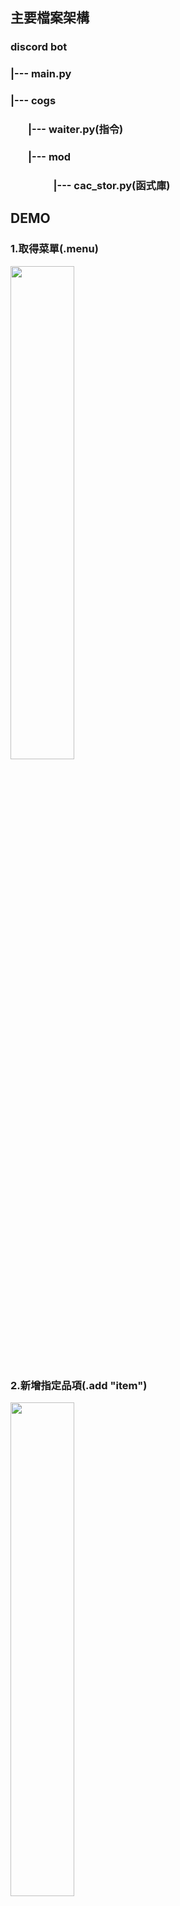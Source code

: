 ## 主要檔案架構
### discord bot
### |--- main.py  
### |--- cogs
### &emsp; &nbsp; |--- waiter.py(指令)  
###  &emsp; &nbsp; |--- mod
### &emsp; &emsp; &emsp; &nbsp; |--- cac_stor.py(函式庫)

## DEMO
### 1.取得菜單(.menu)
<img src="https://github.com/wlog106/waiter_bot/assets/163823967/8c166d0c-58b4-4381-bfe6-8cf7a39a7fe2" width=45%>

### 2.新增指定品項(.add "item")
<img src="https://github.com/wlog106/waiter_bot/assets/163823967/ac841c17-e07e-46b8-a2c8-1bfb554a2e10" width=45%>

### 3.刪除指定品項(.delete "item")
<img src="https://github.com/wlog106/waiter_bot/assets/163823967/22a9dd43-8485-44e5-acb3-d6bd61481983" width=45%>

### 4.計算所有已訂購品項總金額(.total)
<img src="https://github.com/wlog106/waiter_bot/assets/163823967/3d9aa39b-e829-4195-bbfb-97a88fbf4213" width=45%>

### 5.輸出指定品項數量及價錢(.amount "item")
<img src="https://github.com/wlog106/waiter_bot/assets/163823967/f5bb7c26-3349-46de-b6c7-404071ff518f" width=45%>

### 6.羅列所有已訂購品項數量及價錢(.list)
<img src="https://github.com/wlog106/waiter_bot/assets/163823967/816b59ea-eeb5-4b72-a06f-b9d15b915a72" width=45%>

### 7.重置所有訂單(.reset)
<img src="https://github.com/wlog106/waiter_bot/assets/163823967/8a9d8ae6-9184-49e8-a0ea-ef44cb23bf9e" width=45%>
